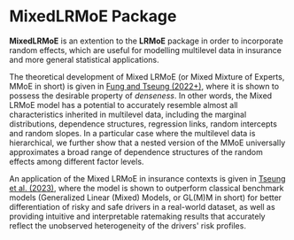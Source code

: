# MixedLRMoE Package

**MixedLRMoE** is an extention to the **LRMoE** package in order to incorporate random effects, which are useful for 
modelling multilevel data in insurance and more general statistical applications.

The theoretical development of Mixed LRMoE (or Mixed Mixture of Experts, MMoE in short) is given in [Fung and Tseung (2022+)](https://arxiv.org/abs/2209.15207),
where it is shown to possess the desirable property of _denseness_. In other words, the Mixed LRMoE model has a potential 
to accurately resemble almost all characteristics inherited in multilevel data,
including the marginal distributions, dependence structures, regression links, random intercepts and random slopes.
In a particular case where the multilevel data is hierarchical, we further show that a nested version of the MMoE universally approximates a broad range of dependence structures of the random effects among different factor levels.

An application of the Mixed LRMoE in insurance contexts is given in [Tseung et al. (2023)](https://arxiv.org/abs/2209.15212),
where the model is shown to outperform classical benchmark models (Generalized Linear (Mixed) Models, or GL(M)M in short) for better differentiation of risky
and safe drivers in a real-world dataset, as well as providing intuitive and interpretable ratemaking results that accurately reflect
the unobserved heterogeneity of the drivers' risk profiles.